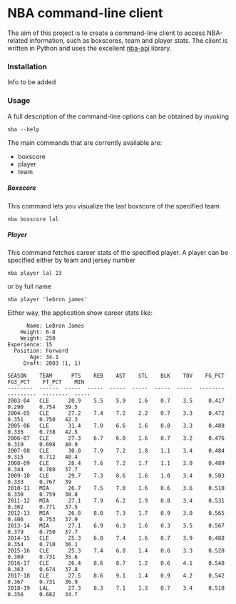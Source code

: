 # NBA command-line client
The aim of this project is to create a command-line client to access NBA-related information, such as boxscores, team and player stats. The client is written in Python and uses the excellent [nba-api](https://github.com/swar/nba_api) library.

### Installation
Info to be added

### Usage
A full description of the command-line options can be obtained by invoking
```
nba --help
```

The main commands that are corrently available are:
- boxscore
- player
- team

##### Boxscore
This command lets you visualize the last boxscore of the specified team
```
nba boxscore lal
```

##### Player
This command fetches career stats of the specified player. A player can
be specified either by team and jersey number
```
nba player lal 23
```
or by full name
```
nba player 'lebron james'
```
Either way, the application show career stats like:
```
      Name: LeBron James
    Height: 6-8
    Weight: 250
Experience: 15
  Position: Forward
       Age: 34.1
     Draft: 2003 (1, 1)

SEASON    TEAM      PTS    REB    AST    STL    BLK    TOV    FG_PCT    FG3_PCT    FT_PCT    MIN
--------  ------  -----  -----  -----  -----  -----  -----  --------  ---------  --------  -----
2003-04   CLE      20.9    5.5    5.9    1.6    0.7    3.5     0.417      0.290     0.754   39.5
2004-05   CLE      27.2    7.4    7.2    2.2    0.7    3.3     0.472      0.351     0.750   42.3
2005-06   CLE      31.4    7.0    6.6    1.6    0.8    3.3     0.480      0.335     0.738   42.5
2006-07   CLE      27.3    6.7    6.0    1.6    0.7    3.2     0.476      0.319     0.698   40.9
2007-08   CLE      30.0    7.9    7.2    1.8    1.1    3.4     0.484      0.315     0.712   40.4
2008-09   CLE      28.4    7.6    7.2    1.7    1.1    3.0     0.489      0.344     0.780   37.7
2009-10   CLE      29.7    7.3    8.6    1.6    1.0    3.4     0.503      0.333     0.767   39
2010-11   MIA      26.7    7.5    7.0    1.6    0.6    3.6     0.510      0.330     0.759   38.8
2011-12   MIA      27.1    7.9    6.2    1.9    0.8    3.4     0.531      0.362     0.771   37.5
2012-13   MIA      26.8    8.0    7.3    1.7    0.9    3.0     0.565      0.406     0.753   37.9
2013-14   MIA      27.1    6.9    6.3    1.6    0.3    3.5     0.567      0.379     0.750   37.7
2014-15   CLE      25.3    6.0    7.4    1.6    0.7    3.9     0.488      0.354     0.710   36.1
2015-16   CLE      25.3    7.4    6.8    1.4    0.6    3.3     0.520      0.309     0.731   35.6
2016-17   CLE      26.4    8.6    8.7    1.2    0.6    4.1     0.548      0.363     0.674   37.8
2017-18   CLE      27.5    8.6    9.1    1.4    0.9    4.2     0.542      0.367     0.731   36.9
2018-19   LAL      27.3    8.3    7.1    1.3    0.7    3.4     0.518      0.356     0.682   34.7
```